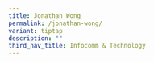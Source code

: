 ```yaml
---
title: Jonathan Wong
permalink: /jonathan-wong/
variant: tiptap
description: ""
third_nav_title: Infocomm & Technology
---
```

